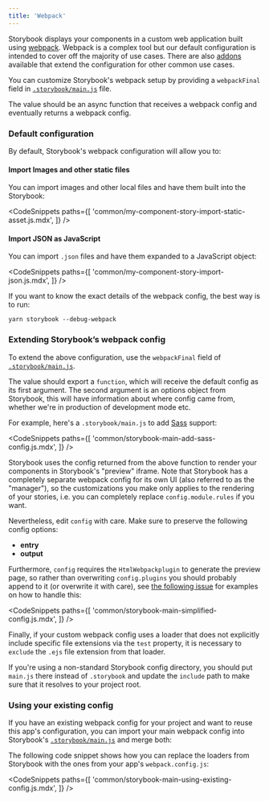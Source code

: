 ```yaml
---
title: 'Webpack'
---
```


Storybook displays your components in a custom web application built using [webpack](https://webpack.js.org/). Webpack is a complex tool but our default configuration is intended to cover off the majority of use cases. There are also [addons](/addons) available that extend the configuration for other common use cases.

You can customize Storybook's webpack setup by providing a `webpackFinal` field in [`.storybook/main.js`](./overview.md#configure-your-storybook-project) file.

The value should be an async function that receives a webpack config and eventually returns a webpack config.

### Default configuration

By default, Storybook's webpack configuration will allow you to:

#### Import Images and other static files

You can import images and other local files and have them built into the Storybook:

<!-- prettier-ignore-start -->

<CodeSnippets
  paths={[
    'common/my-component-story-import-static-asset.js.mdx',
  ]}
/>

<!-- prettier-ignore-end -->

#### Import JSON as JavaScript

You can import `.json` files and have them expanded to a JavaScript object:

<!-- prettier-ignore-start -->

<CodeSnippets
  paths={[
    'common/my-component-story-import-json.js.mdx',
  ]}
/>

<!-- prettier-ignore-end -->

If you want to know the exact details of the webpack config, the best way is to run:

```shell
yarn storybook --debug-webpack
```

### Extending Storybook’s webpack config

To extend the above configuration, use the `webpackFinal` field of [`.storybook/main.js`](./overview.md#configure-story-rendering).

The value should export a `function`, which will receive the default config as its first argument. The second argument is an options object from Storybook, this will have information about where config came from, whether we're in production of development mode etc.

For example, here's a `.storybook/main.js` to add [Sass](https://sass-lang.com/) support:

<!-- prettier-ignore-start -->

<CodeSnippets
  paths={[
    'common/storybook-main-add-sass-config.js.mdx',
  ]}
/>

<!-- prettier-ignore-end -->

Storybook uses the config returned from the above function to render your components in Storybook's "preview" iframe. Note that Storybook has a completely separate webpack config for its own UI (also referred to as the "manager"), so the customizations you make only applies to the rendering of your stories, i.e. you can completely replace `config.module.rules` if you want.

Nevertheless, edit `config` with care. Make sure to preserve the following config options:

- **entry**
- **output**

Furthermore, `config` requires the `HtmlWebpackplugin` to generate the preview page, so rather than overwriting `config.plugins` you should probably append to it (or overwrite it with care), see [the following issue](https://github.com/storybookjs/storybook/issues/6020) for examples on how to handle this:

<!-- prettier-ignore-start -->

<CodeSnippets
  paths={[
    'common/storybook-main-simplified-config.js.mdx',
  ]}
/>

<!-- prettier-ignore-end -->

Finally, if your custom webpack config uses a loader that does not explicitly include specific file extensions via the `test` property, it is necessary to `exclude` the `.ejs` file extension from that loader.

If you're using a non-standard Storybook config directory, you should put `main.js` there instead of `.storybook` and update the `include` path to make sure that it resolves to your project root.

### Using your existing config

If you have an existing webpack config for your project and want to reuse this app's configuration, you can import your main webpack config into Storybook's [`.storybook/main.js`](./overview.md#configure-story-rendering) and merge both:

The following code snippet shows how you can replace the loaders from Storybook with the ones from your app's `webpack.config.js`:

<!-- prettier-ignore-start -->

<CodeSnippets
  paths={[
    'common/storybook-main-using-existing-config.js.mdx',
  ]}
/>

<!-- prettier-ignore-end -->
